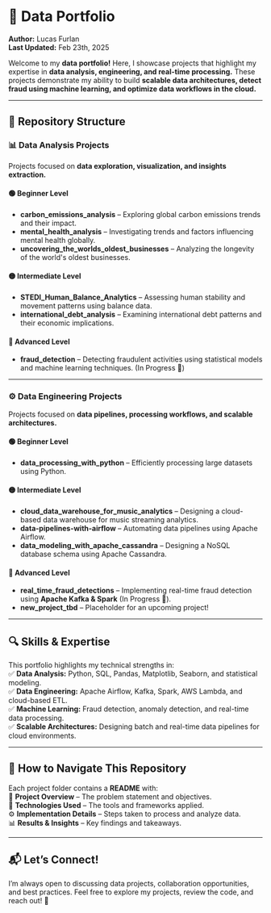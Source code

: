 # 🚀 Data Portfolio  
**Author:** Lucas Furlan  
**Last Updated:** Feb 23th, 2025  

Welcome to my **data portfolio!** Here, I showcase projects that highlight my expertise in **data analysis, engineering, and real-time processing.** These projects demonstrate my ability to build **scalable data architectures, detect fraud using machine learning, and optimize data workflows in the cloud.**  

---

## 📂 Repository Structure  

### 📊 Data Analysis Projects  
Projects focused on **data exploration, visualization, and insights extraction.**  

#### 🟢 Beginner Level  
- **carbon_emissions_analysis** – Exploring global carbon emissions trends and their impact.  
- **mental_health_analysis** – Investigating trends and factors influencing mental health globally.  
- **uncovering_the_worlds_oldest_businesses** – Analyzing the longevity of the world's oldest businesses.  

#### 🟡 Intermediate Level  
- **STEDI_Human_Balance_Analytics** – Assessing human stability and movement patterns using balance data.  
- **international_debt_analysis** – Examining international debt patterns and their economic implications.  

#### 🔴 Advanced Level  
- **fraud_detection** – Detecting fraudulent activities using statistical models and machine learning techniques. (In Progress 🚧)

---

### ⚙️ Data Engineering Projects  
Projects focused on **data pipelines, processing workflows, and scalable architectures.**  

#### 🟢 Beginner Level  
- **data_processing_with_python** – Efficiently processing large datasets using Python.  

#### 🟡 Intermediate Level  
- **cloud_data_warehouse_for_music_analytics** – Designing a cloud-based data warehouse for music streaming analytics.  
- **data-pipelines-with-airflow** – Automating data pipelines using Apache Airflow.  
- **data_modeling_with_apache_cassandra** – Designing a NoSQL database schema using Apache Cassandra.  

#### 🔴 Advanced Level  
- **real_time_fraud_detections** – Implementing real-time fraud detection using **Apache Kafka & Spark** (In Progress 🚧).  
- **new_project_tbd** – Placeholder for an upcoming project!  

---

## 🔍 Skills & Expertise  
This portfolio highlights my technical strengths in:  
✅ **Data Analysis:** Python, SQL, Pandas, Matplotlib, Seaborn, and statistical modeling.  
✅ **Data Engineering:** Apache Airflow, Kafka, Spark, AWS Lambda, and cloud-based ETL.  
✅ **Machine Learning:** Fraud detection, anomaly detection, and real-time data processing.  
✅ **Scalable Architectures:** Designing batch and real-time data pipelines for cloud environments.  

---

## 📌 How to Navigate This Repository  
Each project folder contains a **README** with:  
📌 **Project Overview** – The problem statement and objectives.  
🔧 **Technologies Used** – The tools and frameworks applied.  
⚙️ **Implementation Details** – Steps taken to process and analyze data.  
📊 **Results & Insights** – Key findings and takeaways.  

---

## 📬 Let’s Connect!  
I’m always open to discussing data projects, collaboration opportunities, and best practices. Feel free to explore my projects, review the code, and reach out! 🚀  


